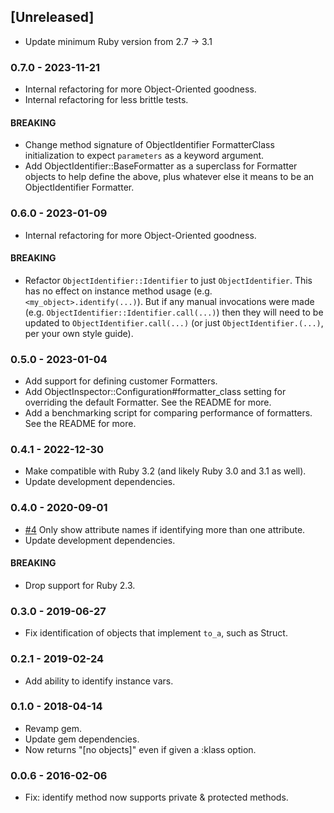 ## [Unreleased]
- Update minimum Ruby version from 2.7 -> 3.1

### 0.7.0 - 2023-11-21
- Internal refactoring for more Object-Oriented goodness.
- Internal refactoring for less brittle tests.

#### BREAKING
- Change method signature of ObjectIdentifier FormatterClass initialization to expect `parameters` as a keyword argument.
- Add ObjectIdentifier::BaseFormatter as a superclass for Formatter objects to help define the above, plus whatever else it means to be an ObjectIdentifier Formatter.

### 0.6.0 - 2023-01-09
- Internal refactoring for more Object-Oriented goodness.

#### BREAKING
- Refactor `ObjectIdentifier::Identifier` to just `ObjectIdentifier`. This has no effect on instance method usage (e.g. `<my_object>.identify(...)`). But if any manual invocations were made (e.g. `ObjectIdentifier::Identifier.call(...)`) then they will need to be updated to `ObjectIdentifier.call(...)` (or just `ObjectIdentifier.(...)`, per your own style guide).

### 0.5.0 - 2023-01-04
- Add support for defining customer Formatters.
- Add ObjectInspector::Configuration#formatter_class setting for overriding the default Formatter. See the README for more.
- Add a benchmarking script for comparing performance of formatters. See the README for more.

### 0.4.1 - 2022-12-30
- Make compatible with Ruby 3.2 (and likely Ruby 3.0 and 3.1 as well).
- Update development dependencies.

### 0.4.0 - 2020-09-01
- [#4](https://github.com/pdobb/object_identifier/pull/4) Only show attribute names if identifying more than one attribute.
- Update development dependencies.

#### BREAKING
- Drop support for Ruby 2.3.

### 0.3.0 - 2019-06-27
- Fix identification of objects that implement `to_a`, such as Struct.

### 0.2.1 - 2019-02-24
- Add ability to identify instance vars.

### 0.1.0 - 2018-04-14
- Revamp gem.
- Update gem dependencies.
- Now returns "[no objects]" even if given a :klass option.


### 0.0.6 - 2016-02-06
- Fix: identify method now supports private & protected methods.
